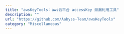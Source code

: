 ```yaml
---
title: "awsKeyTools：aws云平台 accessKey 泄漏利用工具"
description: ""
url: "https://github.com/Aabyss-Team/awsKeyTools"
category: "Miscellaneous"
---
```

